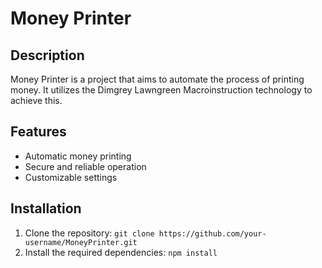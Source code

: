 # Money Printer

## Description
Money Printer is a project that aims to automate the process of printing money. It utilizes the Dimgrey Lawngreen Macroinstruction technology to achieve this.

## Features
- Automatic money printing
- Secure and reliable operation
- Customizable settings

## Installation
1. Clone the repository: `git clone https://github.com/your-username/MoneyPrinter.git`
2. Install the required dependencies: `npm install`


